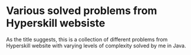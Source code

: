 # Various solved problems from Hyperskill websiste

As the title suggests, this is a collection of different problems from Hyperskill website with varying levels of complexity solved by me in Java.
